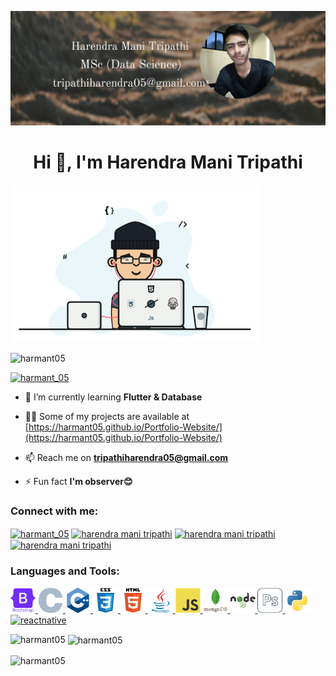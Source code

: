 ![logo](https://github.com/Harmant05/Harmant05/blob/main/HMT!.png)
<h1 align="center">Hi 👋, I'm Harendra Mani Tripathi</h1>

<img aign="right" alt="coding" width="400" src="ABCD.gif">

<p align="left"> <img src="https://komarev.com/ghpvc/?username=harmant05&label=Profile%20views&color=0e75b6&style=flat" alt="harmant05" /> </p>

<p align="left"> <a href="https://twitter.com/harmant_05" target="blank"><img src="https://img.shields.io/twitter/follow/harmant_05?logo=twitter&style=for-the-badge" alt="harmant_05" /></a> </p>

- 🌱 I’m currently learning **Flutter & Database**

- 👨‍💻 Some of my projects are available at [https://harmant05.github.io/Portfolio-Website/](https://harmant05.github.io/Portfolio-Website/)

- 📫 Reach me on **tripathiharendra05@gmail.com**

- ⚡ Fun fact **I'm observer😊**

<h3 align="left">Connect with me:</h3>
<p align="left">

<a href="https://twitter.com/harmant_05" target="blank">
  <img align="center" src="https://cdn.jsdelivr.net/gh/simple-icons/simple-icons/icons/x.svg" alt="harmant_05" height="30" width="30" /></a>
<a href="https://www.linkedin.com/in/harendra-mani-tripathi-56a541255?utm_source=share&utm_campaign=share_via&utm_content=profile&utm_medium=android_app" target="blank"><img align="center" src="https://raw.githubusercontent.com/rahuldkjain/github-profile-readme-generator/master/src/images/icons/Social/linked-in-alt.svg" alt="harendra mani tripathi" height="30" width="40" /></a>
<a href="https://www.facebook.com/share/16jUJDMUsJ/" target="blank"><img align="center" src="https://raw.githubusercontent.com/rahuldkjain/github-profile-readme-generator/master/src/images/icons/Social/facebook.svg" alt="harendra mani tripathi" height="30" width="40" /></a>
<a href="https://www.instagram.com/harmant_05/" target="blank"><img align="center" src="https://raw.githubusercontent.com/rahuldkjain/github-profile-readme-generator/master/src/images/icons/Social/instagram.svg" alt="harendra mani tripathi" height="30" width="40" /></a>
</p>

<h3 align="left">Languages and Tools:</h3>
<p align="left"> <a href="https://getbootstrap.com" target="_blank" rel="noreferrer"> <img src="https://raw.githubusercontent.com/devicons/devicon/master/icons/bootstrap/bootstrap-plain-wordmark.svg" alt="bootstrap" width="40" height="40"/> </a> <a href="https://www.cprogramming.com/" target="_blank" rel="noreferrer"> <img src="https://raw.githubusercontent.com/devicons/devicon/master/icons/c/c-original.svg" alt="c" width="40" height="40"/> </a> <a href="https://www.w3schools.com/cpp/" target="_blank" rel="noreferrer"> <img src="https://raw.githubusercontent.com/devicons/devicon/master/icons/cplusplus/cplusplus-original.svg" alt="cplusplus" width="40" height="40"/> </a> <a href="https://www.w3schools.com/css/" target="_blank" rel="noreferrer"> <img src="https://raw.githubusercontent.com/devicons/devicon/master/icons/css3/css3-original-wordmark.svg" alt="css3" width="40" height="40"/> </a> <a href="https://www.w3.org/html/" target="_blank" rel="noreferrer"> <img src="https://raw.githubusercontent.com/devicons/devicon/master/icons/html5/html5-original-wordmark.svg" alt="html5" width="40" height="40"/> </a> <a href="https://www.java.com" target="_blank" rel="noreferrer"> <img src="https://raw.githubusercontent.com/devicons/devicon/master/icons/java/java-original.svg" alt="java" width="40" height="40"/> </a> <a href="https://developer.mozilla.org/en-US/docs/Web/JavaScript" target="_blank" rel="noreferrer"> <img src="https://raw.githubusercontent.com/devicons/devicon/master/icons/javascript/javascript-original.svg" alt="javascript" width="40" height="40"/> </a> <a href="https://www.mongodb.com/" target="_blank" rel="noreferrer"> <img src="https://raw.githubusercontent.com/devicons/devicon/master/icons/mongodb/mongodb-original-wordmark.svg" alt="mongodb" width="40" height="40"/> </a> <a href="https://nodejs.org" target="_blank" rel="noreferrer"> <img src="https://raw.githubusercontent.com/devicons/devicon/master/icons/nodejs/nodejs-original-wordmark.svg" alt="nodejs" width="40" height="40"/> </a> <a href="https://www.photoshop.com/en" target="_blank" rel="noreferrer"> <img src="https://raw.githubusercontent.com/devicons/devicon/master/icons/photoshop/photoshop-line.svg" alt="photoshop" width="40" height="40"/> </a> <a href="https://www.python.org" target="_blank" rel="noreferrer"> <img src="https://raw.githubusercontent.com/devicons/devicon/master/icons/python/python-original.svg" alt="python" width="40" height="40"/> </a> <a href="https://reactnative.dev/" target="_blank" rel="noreferrer"> <img src="https://reactnative.dev/img/header_logo.svg" alt="reactnative" width="40" height="40"/> </a> </p>

<p><img align="left" src="https://github-readme-stats.vercel.app/api/top-langs?username=harmant05&show_icons=true&locale=en&layout=compact" alt="harmant05" /></p>

<p>&nbsp;<img align="center" src="https://github-readme-stats.vercel.app/api?username=harmant05&show_icons=true&locale=en" alt="harmant05" /></p>

<p><img align="center" src="https://github-readme-streak-stats.herokuapp.com/?user=harmant05" alt="harmant05" /></p>
